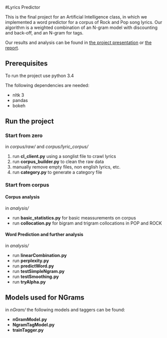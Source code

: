 #Lyrics Predictor

This is the final project for an Artificial Intelligence class, in which we implemented a word predictor for a corpus of Rock and Pop song lyrics. Our algorithm is a weighted combination of an N-gram model with discounting and back-off, and an N-gram for tags. 

Our results and analysis can be found in [the project presentation](https://github.com/Salma-El-Alaoui/lyrics-predictor/blob/master/presentation.pdf) or [the report](https://github.com/Salma-El-Alaoui/lyrics-predictor/blob/master/report.pdf).

## Prerequisites
To run the project use python 3.4

The following dependencies are needed:

- nltk 3
- pandas
- bokeh

## Run the project

### Start from zero

in *corpus/raw/* and *corpus/lyric_corpus/*

1. run **cl_client.py** using a songlist file to crawl lyrics
2. run **corpus_builder.py** to clean the raw data
3. manually remove empty files, non english lyrics, etc.
4. run **category.py** to generate a category file

### Start from corpus

#### Corpus analysis

in *analysis/*

- run **basic_statistics.py** for basic meassurements on corpus
- run **collocation.py** for bigram and trigram collocations in POP and ROCK

#### Word Prediction and further analysis

in *analysis/*

- run **linearCombination.py**
- run **perplexity.py**
- run **predictWord.py**
- run **testSimpleNgram.py**
- run **testSmoothing.py**
- run **tryAlpha.py**

## Models used for NGrams

in *nGram/* the following models and taggers can be found:

- **nGramModel.py**
- **NgramTagModel.py**
- **trainTagger.py**
